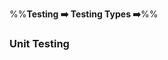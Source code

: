 <link rel="stylesheet" href="{{baseUrl}}/css/textbook.css">

<div class="website-content">

%%**Testing :arrow_right: Testing Types :arrow_right:**%%

### Unit Testing

<div id="main">

<include src="./what/topicPanel.md" />
<include src="./stubs/topicPanel.md" />
<include src="./mocks/topicPanel.md" />

</div>
</div>
